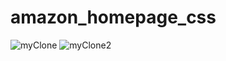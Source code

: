 # amazon_homepage_css

![myClone](https://github.com/gwadhawan132/amazon_homepage_css/assets/104711533/e8362ac1-7a11-49fb-a457-b205c5d849ee)
![myClone2](https://github.com/gwadhawan132/amazon_homepage_css/assets/104711533/b63ff6bc-44c6-42fc-b223-fbe8d74730f5)
